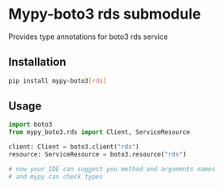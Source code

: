 # Mypy-boto3 rds submodule

Provides type annotations for boto3 rds service

## Installation

```bash
pip install mypy-boto3[rds]
```

## Usage

```python
import boto3
from mypy_boto3.rds import Client, ServiceResource

client: Client = boto3.client("rds")
resource: ServiceResource = boto3.resource("rds")

# now your IDE can suggest you method and arguments names
# and mypy can check types
```

